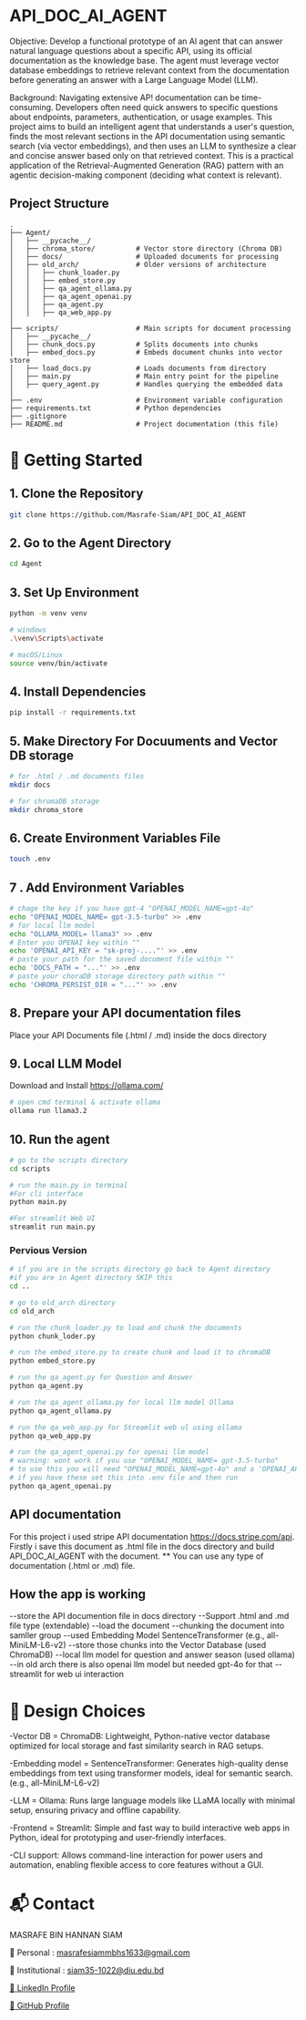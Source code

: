 # API_DOC_AI_AGENT

Objective: Develop a functional prototype of an Al agent that can answer natural
language questions about a specific API, using its official documentation as the
knowledge base. The agent must leverage vector database embeddings to retrieve
relevant context from the documentation before generating an answer with a Large
Language Model (LLM).

Background: Navigating extensive AP! documentation can be time-consuming.
Developers often need quick answers to specific questions about endpoints, parameters,
authentication, or usage examples. This project aims to build an intelligent agent that
understands a user's question, finds the most relevant sections in the API documentation
using semantic search (via vector embeddings), and then uses an LLM to synthesize a clear
and concise answer based only on that retrieved context. This is a practical application of
the Retrieval-Augmented Generation (RAG) pattern with an agentic decision-making
component (deciding what context is relevant).

## Project Structure

```
.
├── Agent/
│   ├── __pycache__/
│   ├── chroma_store/          # Vector store directory (Chroma DB)
│   ├── docs/                  # Uploaded documents for processing
│   ├── old_arch/              # Older versions of architecture
│   │   ├── chunk_loader.py
│   │   ├── embed_store.py
│   │   ├── qa_agent_ollama.py
│   │   ├── qa_agent_openai.py
│   │   ├── qa_agent.py
│   │   ├── qa_web_app.py
│
├── scripts/                   # Main scripts for document processing
│   ├── __pycache__/
│   ├── chunk_docs.py          # Splits documents into chunks
│   ├── embed_docs.py          # Embeds document chunks into vector store
│   ├── load_docs.py           # Loads documents from directory
│   ├── main.py                # Main entry point for the pipeline
│   ├── query_agent.py         # Handles querying the embedded data
│
├── .env                       # Environment variable configuration
├── requirements.txt           # Python dependencies
├── .gitignore
├── README.md                  # Project documentation (this file)

```

# 🚀 Getting Started

## 1. Clone the Repository

```bash
git clone https://github.com/Masrafe-Siam/API_DOC_AI_AGENT
```

## 2. Go to the Agent Directory

```bash
cd Agent
```

## 3. Set Up Environment

```bash
python -m venv venv

# windows
.\venv\Scripts\activate

# macOS/Linux
source venv/bin/activate
```

## 4. Install Dependencies

```bash
pip install -r requirements.txt
```

## 5. Make Directory For Docuuments and Vector DB storage

```bash
# for .html / .md documents files
mkdir docs
```
```bash
# for chromaDB storage
mkdir chroma_store
```

## 6. Create Environment Variables File

```bash
touch .env
```

## 7 . Add Environment Variables

```bash
# chage the key if you have gpt-4 "OPENAI_MODEL_NAME=gpt-4o"
echo "OPENAI_MODEL_NAME= gpt-3.5-turbo" >> .env
# for local llm model
echo "OLLAMA_MODEL= llama3" >> .env  
# Enter you OPENAI key within ""
echo 'OPENAI_API_KEY = "sk-proj-...."' >> .env  
# paste your path for the saved document file within ""
echo 'DOCS_PATH = "..."' >> .env  
# paste your choraDB storage directory path within ""
echo 'CHROMA_PERSIST_DIR = "..."' >> .env 
```

## 8. Prepare your API documentation files

Place your API Documents file (.html / .md) inside the docs directory

## 9. Local LLM Model

Download and Install https://ollama.com/

```bash
# open cmd terminal & activate ollama
ollama run llama3.2
```

## 10. Run the agent

```bash
# go to the scripts directory
cd scripts
```
```bash
# run the main.py in terminal
#For cli interface
python main.py
```
```bash
#For streamlit Web UI
streamlit run main.py
```

### Pervious Version

```bash
# if you are in the scripts directory go back to Agent directory 
#if you are in Agent directory SKIP this
cd ..
```
```bash
# go to old_arch directory
cd old_arch
```
```bash
# run the chunk_loader.py to load and chunk the documents
python chunk_loder.py
```
```bash
# run the embed_store.py to create chunk and load it to chromaDB
python embed_store.py
```
```bash
# run the qa_agent.py for Question and Answer
python qa_agent.py
```
```bash
# run the qa_agent_ollama.py for local llm model Ollama
python qa_agent_ollama.py
```
```bash
# run the qa_web_app.py for Streamlit web ul using ollama
python qa_web_app.py
```
```bash
# run the qa_agent_openai.py for openai llm model
# warning: wont work if you use "OPENAI_MODEL_NAME= gpt-3.5-turbo"
# to use this you will need "OPENAI_MODEL_NAME=gpt-4o" and a 'OPENAI_API_KEY = "sk-proj-...."'
# if you have these set this into .env file and then run
python qa_agent_openai.py
```

## API documentation

For this project i used stripe API documentation https://docs.stripe.com/api.
Firstly i save this document as .html file in the docs directory and build API_DOC_AI_AGENT with the document.
** You can use any type of documentation (.html or .md) file.

## How the app is working

--store the API documention file in docs directory
--Support .html and .md file type (extendable)
--load the document
--chunking the document into samller group
--used Embedding Model SentenceTransformer (e.g., all-MiniLM-L6-v2)
--store those chunks into the Vector Database (used ChromaDB)
--local llm model for question and answer season (used ollama)
--in old arch there is also openai llm model but needed gpt-4o for that
--streamlit for web ui interaction

# 🧩 Design Choices

-Vector DB = ChromaDB: Lightweight, Python-native vector database optimized for local storage and fast similarity search in RAG setups.

-Embedding model = SentenceTransformer: Generates high-quality dense embeddings from text using transformer models, ideal for semantic search. (e.g., all-MiniLM-L6-v2)

-LLM = Ollama: Runs large language models like LLaMA locally with minimal setup, ensuring privacy and offline capability.

-Frontend = Streamlit: Simple and fast way to build interactive web apps in Python, ideal for prototyping and user-friendly interfaces.

-CLI support: Allows command-line interaction for power users and automation, enabling flexible access to core features without a GUI.

# 📬 Contact
MASRAFE BIN HANNAN SIAM

📧 Personal     : masrafesiammbhs1633@gmail.com

📧 Institutional : siam35-1022@diu.edu.bd

[🔗 LinkedIn Profile](https://www.linkedin.com/in/masrafe-siam-44108b202/)

[🔗 GitHub Profile](https://github.com/Masrafe-Siam)